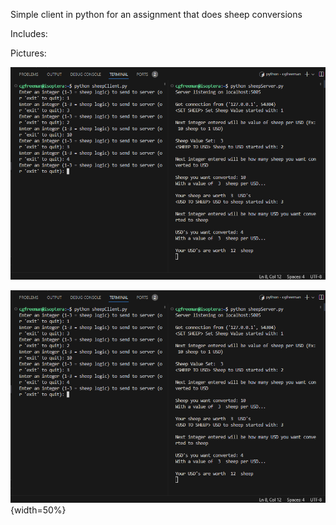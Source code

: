 Simple client in python for an assignment that does sheep conversions

Includes:



Pictures:
<div style= display = "flex">
<img src= "/Pictures/SheepClientScreenshot.png" alt= "image 1" width 50% />

</div>

![image 1](/Pictures/SheepClientScreenshot.PNG){width=50%}
